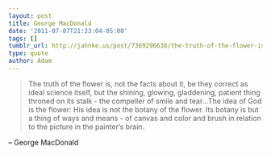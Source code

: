 ```yaml
---
layout: post
title: George MacDonald
date: '2011-07-07T21:23:04-05:00'
tags: []
tumblr_url: http://jahnke.us/post/7369296638/the-truth-of-the-flower-is-not-the-facts-about
type: quote
author: Adam
---
```


> The truth of the flower is, not the facts about it, be they correct as ideal science itself, but the shining, glowing, gladdening, patient thing throned on its stalk - the compeller of smile and tear…The idea of God is the flower: His idea is not the botany of the flower. Its botany is but a thing of ways and means - of canvas and color and brush in relation to the picture in the painter’s brain.

– George MacDonald
